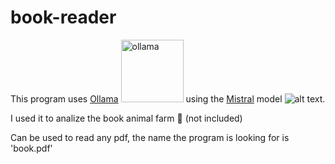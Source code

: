 # book-reader
This program uses [Ollama](https://ollama.com/) <img src="https://ollama.com/public/ollama.png" alt="ollama" height="100"> using the [Mistral](https://ollama.com/library/mistral-small3.1) model ![alt text](https://ollama.com/assets/library/mistral-small3.1/88f81c26-7028-4f08-b906-92b873d5536e "mistral"). 

I used it to analize the book animal farm :pig: (not included)

Can be used to read any pdf, the name the program is looking for is 'book.pdf'
